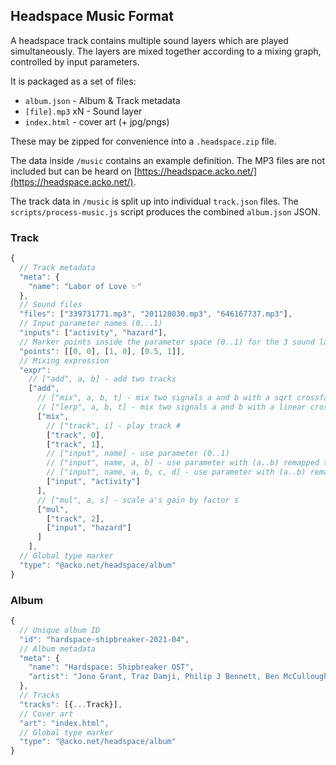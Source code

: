 ## Headspace Music Format

A headspace track contains multiple sound layers which are played simultaneously. The layers are mixed together according to a mixing graph, controlled by input parameters.

It is packaged as a set of files:
- `album.json` - Album & Track metadata
- `[file].mp3` xN - Sound layer
- `index.html` - cover art (+ jpg/pngs)

These may be zipped for convenience into a `.headspace.zip` file.

The data inside `/music` contains an example definition. The MP3 files are not included but can be heard on [https://headspace.acko.net/](https://headspace.acko.net/).

The track data in `/music` is split up into individual `track.json` files. The `scripts/process-music.js` script produces the combined `album.json` JSON.

### Track

```js
{
  // Track metadata
  "meta": {
    "name": "Labor of Love ✨"
  },
  // Sound files
  "files": ["339731771.mp3", "201128030.mp3", "646167737.mp3"],
  // Input parameter names (0...1)
  "inputs": ["activity", "hazard"],
  // Marker points inside the parameter space (0..1) for the 3 sound layers
  "points": [[0, 0], [1, 0], [0.5, 1]],
  // Mixing expression
  "expr": 
    // ["add", a, b] - add two tracks
    ["add",
      // ["mix", a, b, t] - mix two signals a and b with a sqrt crossfade of ratio t (0..1) (for uncorrelated signals)
      // ["lerp", a, b, t] - mix two signals a and b with a linear crossfade of ratio t (0..1) (for correlated signals)
      ["mix",
        // ["track", i] - play track #
        ["track", 0],
        ["track", 1],
        // ["input", name] - use parameter (0..1)
        // ["input", name, a, b] - use parameter with (a..b) remapped to (0..1)
        // ["input", name, a, b, c, d] - use parameter with (a..b) remapped to (c..d)
        ["input", "activity"]
      ],
      // ["mul", a, s] - scale a's gain by factor s
      ["mul",
        ["track", 2],
        ["input", "hazard"]
      ]
    ],
  // Global type marker
  "type": "@acko.net/headspace/album"
}
```

### Album

```js
{
  // Unique album ID
  "id": "hardspace-shipbreaker-2021-04",
  // Album metadata
  "meta": {
    "name": "Hardspace: Shipbreaker OST",
    "artist": "Jono Grant, Traz Damji, Philip J Bennett, Ben McCullough"
  },
  // Tracks
  "tracks": [{...Track}],
  // Cover art
  "art": "index.html",
  // Global type marker
  "type": "@acko.net/headspace/album"
}

